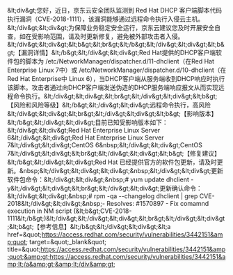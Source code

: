 &amp;lt;div&amp;gt;您好，近日，京东云安全团队监测到 Red Hat DHCP 客户端脚本代码执行漏洞（CVE-2018-1111），该漏洞能够通过远程命令执行入侵云主机。&amp;lt;/div&amp;gt;&amp;lt;div&amp;gt;为保障业务稳定安全运行，京东云建议您及时开展安全自查，如在受影响范围，请及时更新修复，避免被外部攻击者入侵。&amp;lt;/div&amp;gt;&amp;lt;div&amp;gt;&amp;lt;b&amp;gt;&amp;lt;br&amp;gt;&amp;lt;/b&amp;gt;&amp;lt;/div&amp;gt;&amp;lt;div&amp;gt;&amp;lt;b&amp;gt;【漏洞详情】&amp;lt;/b&amp;gt;&amp;lt;/div&amp;gt;&amp;lt;div&amp;gt;Red Hat提供的DHCP客户端软件包的脚本为 /etc/NetworkManager/dispatcher.d/11-dhclient（在Red Hat Enterprise Linux 7中）或 /etc/NetworkManager/dispatcher.d/10-dhclient（在Red Hat Enterprise中 Linux 6），当DHCP客户端从服务端收到DHCP响应时执行该脚本。攻击者通过向DHCP客户端发送伪造的DHCP服务端响应报文从而实现远程命令执行。&amp;lt;/div&amp;gt;&amp;lt;div&amp;gt;&amp;lt;br&amp;gt;&amp;lt;/div&amp;gt;&amp;lt;div&amp;gt;&amp;lt;b&amp;gt;【风险和风险等级】&amp;lt;/b&amp;gt;&amp;lt;/div&amp;gt;&amp;lt;div&amp;gt;远程命令执行，高风险&amp;lt;/div&amp;gt;&amp;lt;div&amp;gt;&amp;lt;br&amp;gt;&amp;lt;/div&amp;gt;&amp;lt;div&amp;gt;&amp;lt;b&amp;gt;【影响版本】&amp;lt;/b&amp;gt;&amp;lt;/div&amp;gt;&amp;lt;div&amp;gt;目前已知受影响版本如下：&amp;lt;/div&amp;gt;&amp;lt;div&amp;gt;Red Hat Enterprise Linux Server 6&amp;lt;/div&amp;gt;&amp;lt;div&amp;gt;Red Hat Enterprise Linux Server 7&amp;lt;/div&amp;gt;&amp;lt;div&amp;gt;CentOS 6&amp;nbsp;&amp;lt;/div&amp;gt;&amp;lt;div&amp;gt;CentOS 7&amp;lt;/div&amp;gt;&amp;lt;div&amp;gt;&amp;lt;br&amp;gt;&amp;lt;/div&amp;gt;&amp;lt;div&amp;gt;&amp;lt;b&amp;gt;【修复建议】&amp;lt;/b&amp;gt;&amp;lt;/div&amp;gt;&amp;lt;div&amp;gt;Red Hat 已经提供官方的软件包更新，请及时更新。&amp;nbsp;&amp;lt;/div&amp;gt;&amp;lt;div&amp;gt;&amp;lt;div&amp;gt;&amp;nbsp;&amp;lt;/div&amp;gt;&amp;lt;div&amp;gt;更新软件包命令：&amp;lt;/div&amp;gt;&amp;lt;div&amp;gt;&amp;nbsp;# yum update dhclient -y&amp;lt;/div&amp;gt;&amp;lt;div&amp;gt;&amp;lt;br&amp;gt;&amp;lt;/div&amp;gt;&amp;lt;div&amp;gt;更新确认命令：&amp;lt;/div&amp;gt;&amp;lt;div&amp;gt;&amp;nbsp;# rpm -qa --changelog dhclient | grep CVE-2018&amp;lt;/div&amp;gt;&amp;lt;div&amp;gt;&amp;nbsp;- Resolves: #1570897 - Fix comamnd execution in NM script (&amp;lt;b&amp;gt;CVE-2018-1111&amp;lt;/b&amp;gt;)&amp;lt;/div&amp;gt;&amp;lt;/div&amp;gt;&amp;lt;div&amp;gt;&amp;lt;br&amp;gt;&amp;lt;/div&amp;gt;&amp;lt;div&amp;gt;&amp;lt;b&amp;gt;【参考信息】&amp;lt;/b&amp;gt;&amp;lt;/div&amp;gt;&amp;lt;div&amp;gt;&amp;lt;a href=&amp;quot;https://access.redhat.com/security/vulnerabilities/3442151&amp;quot; target=&amp;quot;_blank&amp;quot; title=&amp;quot;https://access.redhat.com/security/vulnerabilities/3442151&amp;quot;&amp;gt;https://access.redhat.com/security/vulnerabilities/3442151&amp;lt;/a&amp;gt;&amp;lt;/div&amp;gt;